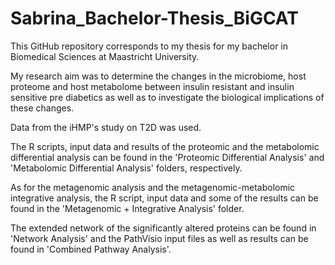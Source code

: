 # Sabrina_Bachelor-Thesis_BiGCAT

This GitHub repository corresponds to my thesis for my bachelor in Biomedical Sciences at Maastricht University. 

My research aim was to determine the changes in the microbiome, host proteome and host metabolome between insulin resistant and insulin sensitive pre diabetics as well as to investigate the biological implications of these changes.

Data from the iHMP's study on T2D was used.


The R scripts, input data and results of the proteomic and the metabolomic differential analysis can be found in the 'Proteomic Differential Analysis' and 'Metabolomic Differential Analysis' folders, respectively.

As for the metagenomic analysis and the metagenomic-metabolomic integrative analysis, the R script, input data and some of the results can be found in the 'Metagenomic + Integrative Analysis' folder.

The extended network of the significantly altered proteins can be found in 'Network Analysis' and the PathVisio input files as well as results can be found in 'Combined Pathway Analysis'.
